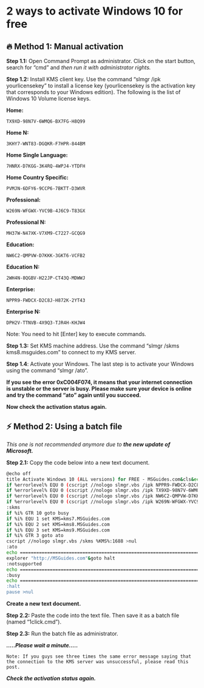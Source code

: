# 2 ways to activate Windows 10 for free

## 🔥 Method 1: Manual activation

**Step 1.1:** Open Command Prompt as administrator.
Click on the start button, search for “cmd” and _then run it with administrator rights._


**Step 1.2:** Install KMS client key.
Use the command “slmgr /ipk yourlicensekey” to install a license key (yourlicensekey is the activation key that corresponds to your Windows edition). The following is the list of Windows 10 Volume license keys.

**Home:** 
``` 
TX9XD-98N7V-6WMQ6-BX7FG-H8Q99
```
**Home N:** 
```
3KHY7-WNT83-DGQKR-F7HPR-844BM
```
**Home Single Language:** 
```
7HNRX-D7KGG-3K4RQ-4WPJ4-YTDFH
```
**Home Country Specific:** 
```
PVMJN-6DFY6-9CCP6-7BKTT-D3WVR
```
**Professional:** 
```
W269N-WFGWX-YVC9B-4J6C9-T83GX
```
**Professional N:** 
```
MH37W-N47XK-V7XM9-C7227-GCQG9
```
**Education:** 
```
NW6C2-QMPVW-D7KKK-3GKT6-VCFB2
```
**Education N:** 
```
2WH4N-8QGBV-H22JP-CT43Q-MDWWJ
```
**Enterprise:** 
```
NPPR9-FWDCX-D2C8J-H872K-2YT43
```
**Enterprise N:**
```
DPH2V-TTNVB-4X9Q3-TJR4H-KHJW4
```

Note: You need to hit [Enter] key to execute commands.

**Step 1.3:** Set KMS machine address.
Use the command “slmgr /skms kms8.msguides.com” to connect to my KMS server.

**Step 1.4**: Activate your Windows.
The last step is to activate your Windows using the command “slmgr /ato”.

**If you see the error 0xC004F074, it means that your internet connection is unstable or the server is busy. Please make sure your device is online and try the command “ato” again until you succeed.**

**Now check the activation status again.**


## ⚡ Method 2: Using a batch file
_This one is not recommended anymore due to **the new update of Microsoft.**_

**Step 2.1:** Copy the code below into a new text document.
```bash
@echo off
title Activate Windows 10 (ALL versions) for FREE - MSGuides.com&cls&echo =====================================================================================&echo #Project: Activating Microsoft software products for FREE without additional software&echo =====================================================================================&echo.&echo #Supported products:&echo - Windows 10 Home&echo - Windows 10 Professional&echo - Windows 10 Education&echo - Windows 10 Enterprise&echo.&echo.&echo ============================================================================&echo Activating your Windows...&cscript //nologo slmgr.vbs /ckms >nul&cscript //nologo slmgr.vbs /upk >nul&cscript //nologo slmgr.vbs /cpky >nul&set i=1&wmic os | findstr /I "enterprise" >nul
if %errorlevel% EQU 0 (cscript //nologo slmgr.vbs /ipk NPPR9-FWDCX-D2C8J-H872K-2YT43 >nul||cscript //nologo slmgr.vbs /ipk DPH2V-TTNVB-4X9Q3-TJR4H-KHJW4 >nul||cscript //nologo slmgr.vbs /ipk YYVX9-NTFWV-6MDM3-9PT4T-4M68B >nul||cscript //nologo slmgr.vbs /ipk 44RPN-FTY23-9VTTB-MP9BX-T84FV >nul||cscript //nologo slmgr.vbs /ipk WNMTR-4C88C-JK8YV-HQ7T2-76DF9 >nul||cscript //nologo slmgr.vbs /ipk 2F77B-TNFGY-69QQF-B8YKP-D69TJ >nul||cscript //nologo slmgr.vbs /ipk DCPHK-NFMTC-H88MJ-PFHPY-QJ4BJ >nul||cscript //nologo slmgr.vbs /ipk QFFDN-GRT3P-VKWWX-X7T3R-8B639 >nul||cscript //nologo slmgr.vbs /ipk M7XTQ-FN8P6-TTKYV-9D4CC-J462D >nul||cscript //nologo slmgr.vbs /ipk 92NFX-8DJQP-P6BBQ-THF9C-7CG2H >nul&goto skms) else wmic os | findstr /I "home" >nul
if %errorlevel% EQU 0 (cscript //nologo slmgr.vbs /ipk TX9XD-98N7V-6WMQ6-BX7FG-H8Q99 >nul||cscript //nologo slmgr.vbs /ipk 3KHY7-WNT83-DGQKR-F7HPR-844BM >nul||cscript //nologo slmgr.vbs /ipk 7HNRX-D7KGG-3K4RQ-4WPJ4-YTDFH >nul||cscript //nologo slmgr.vbs /ipk PVMJN-6DFY6-9CCP6-7BKTT-D3WVR >nul&goto skms) else wmic os | findstr /I "education" >nul
if %errorlevel% EQU 0 (cscript //nologo slmgr.vbs /ipk NW6C2-QMPVW-D7KKK-3GKT6-VCFB2 >nul||cscript //nologo slmgr.vbs /ipk 2WH4N-8QGBV-H22JP-CT43Q-MDWWJ >nul&goto skms) else wmic os | findstr /I "10 pro" >nul
if %errorlevel% EQU 0 (cscript //nologo slmgr.vbs /ipk W269N-WFGWX-YVC9B-4J6C9-T83GX >nul||cscript //nologo slmgr.vbs /ipk MH37W-N47XK-V7XM9-C7227-GCQG9 >nul||cscript //nologo slmgr.vbs /ipk NRG8B-VKK3Q-CXVCJ-9G2XF-6Q84J >nul||cscript //nologo slmgr.vbs /ipk 9FNHH-K3HBT-3W4TD-6383H-6XYWF >nul||cscript //nologo slmgr.vbs /ipk 6TP4R-GNPTD-KYYHQ-7B7DP-J447Y >nul||cscript //nologo slmgr.vbs /ipk YVWGF-BXNMC-HTQYQ-CPQ99-66QFC >nul&goto skms) else (goto notsupported)
:skms
if %i% GTR 10 goto busy
if %i% EQU 1 set KMS=kms7.MSGuides.com
if %i% EQU 2 set KMS=kms8.MSGuides.com
if %i% EQU 3 set KMS=kms9.MSGuides.com
if %i% GTR 3 goto ato
cscript //nologo slmgr.vbs /skms %KMS%:1688 >nul
:ato
echo ============================================================================&echo.&echo.&cscript //nologo slmgr.vbs /ato | find /i "successfully" && (echo.&echo ============================================================================&echo.&echo #My official blog: MSGuides.com&echo.&echo #How it works: bit.ly/kms-server&echo.&echo #Please feel free to contact me at msguides.com@gmail.com if you have any questions or concerns.&echo.&echo #Please consider supporting this project: donate.msguides.com&echo #Your support is helping me keep my servers running 24/7!&echo.&echo ============================================================================&choice /n /c YN /m "Would you like to visit my blog [Y,N]?" & if errorlevel 2 exit) || (echo The connection to my KMS server failed! Trying to connect to another one... & echo Please wait... & echo. & echo. & set /a i+=1 & goto skms)
explorer "http://MSGuides.com"&goto halt
:notsupported
echo ============================================================================&echo.&echo Sorry, your version is not supported.&echo.&goto halt
:busy
echo ============================================================================&echo.&echo Sorry, the server is busy and can't respond to your request. Please try again.&echo.
:halt
pause >nul

```

**Create a new text document.**

**Step 2.2:** Paste the code into the text file. Then save it as a batch file (named “1click.cmd”).

**Step 2.3:** Run the batch file as administrator.

_**.....Please wait a minute.....**_

``` Note: If you guys see three times the same error message saying that the connection to the KMS server was unsuccessful, please read this post. ```

_**Check the activation status again.**_
